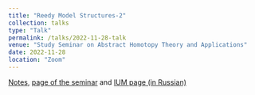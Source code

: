 ```yaml
---
title: "Reedy Model Structures-2"
collection: talks
type: "Talk"
permalink: /talks/2022-11-28-talk
venue: "Study Seminar on Abstract Homotopy Theory and Applications"
date: 2022-11-28
location: "Zoom"
---
```


[Notes](https://magisterlud.github.io/files/The%20Hirschhorn%20Lemma%20and%20Reedy%20model%20structure.pdf), [page of the seminar](https://sites.google.com/view/homotopy-basics-seminar) and [IUM page (in Russian)](https://ium.mccme.ru/f22/f22-kaledin.html)
